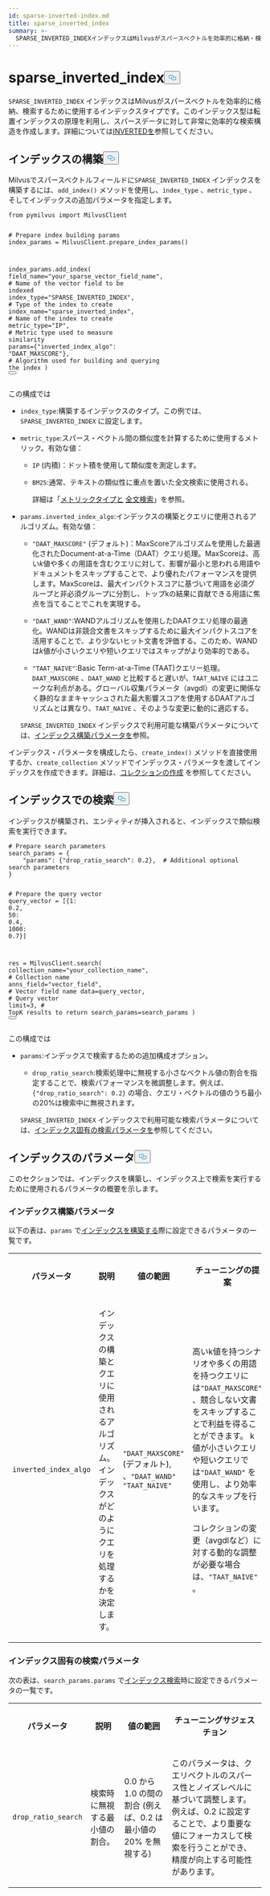 ```yaml
---
id: sparse-inverted-index.md
title: sparse_inverted_index
summary: >-
  SPARSE_INVERTED_INDEXインデックスはMilvusがスパースベクトルを効率的に格納・検索するために使用するインデックスタイプです。このインデックス型は逆インデックスの原理を利用し、スパースデータに対して非常に効率的な検索構造を作成します。詳細についてはINVERTEDを参照してください。
---
```

<h1 id="SPARSEINVERTEDINDEX" class="common-anchor-header">sparse_inverted_index<button data-href="#SPARSEINVERTEDINDEX" class="anchor-icon" translate="no">
      <svg translate="no"
        aria-hidden="true"
        focusable="false"
        height="20"
        version="1.1"
        viewBox="0 0 16 16"
        width="16"
      >
        <path
          fill="#0092E4"
          fill-rule="evenodd"
          d="M4 9h1v1H4c-1.5 0-3-1.69-3-3.5S2.55 3 4 3h4c1.45 0 3 1.69 3 3.5 0 1.41-.91 2.72-2 3.25V8.59c.58-.45 1-1.27 1-2.09C10 5.22 8.98 4 8 4H4c-.98 0-2 1.22-2 2.5S3 9 4 9zm9-3h-1v1h1c1 0 2 1.22 2 2.5S13.98 12 13 12H9c-.98 0-2-1.22-2-2.5 0-.83.42-1.64 1-2.09V6.25c-1.09.53-2 1.84-2 3.25C6 11.31 7.55 13 9 13h4c1.45 0 3-1.69 3-3.5S14.5 6 13 6z"
        ></path>
      </svg>
    </button></h1><p><code translate="no">SPARSE_INVERTED_INDEX</code> インデックスはMilvusがスパースベクトルを効率的に格納、検索するために使用するインデックスタイプです。このインデックス型は転置インデックスの原理を利用し、スパースデータに対して非常に効率的な検索構造を作成します。詳細については<a href="/docs/ja/inverted.md">INVERTEDを</a>参照してください。</p>
<h2 id="Build-index" class="common-anchor-header">インデックスの構築<button data-href="#Build-index" class="anchor-icon" translate="no">
      <svg translate="no"
        aria-hidden="true"
        focusable="false"
        height="20"
        version="1.1"
        viewBox="0 0 16 16"
        width="16"
      >
        <path
          fill="#0092E4"
          fill-rule="evenodd"
          d="M4 9h1v1H4c-1.5 0-3-1.69-3-3.5S2.55 3 4 3h4c1.45 0 3 1.69 3 3.5 0 1.41-.91 2.72-2 3.25V8.59c.58-.45 1-1.27 1-2.09C10 5.22 8.98 4 8 4H4c-.98 0-2 1.22-2 2.5S3 9 4 9zm9-3h-1v1h1c1 0 2 1.22 2 2.5S13.98 12 13 12H9c-.98 0-2-1.22-2-2.5 0-.83.42-1.64 1-2.09V6.25c-1.09.53-2 1.84-2 3.25C6 11.31 7.55 13 9 13h4c1.45 0 3-1.69 3-3.5S14.5 6 13 6z"
        ></path>
      </svg>
    </button></h2><p>Milvusでスパースベクトルフィールドに<code translate="no">SPARSE_INVERTED_INDEX</code> インデックスを構築するには、<code translate="no">add_index()</code> メソッドを使用し、<code translate="no">index_type</code> 、<code translate="no">metric_type</code> 、そしてインデックスの追加パラメータを指定します。</p>
<pre><code translate="no" class="language-python"><span class="hljs-keyword">from</span> pymilvus <span class="hljs-keyword">import</span> MilvusClient

<span class="hljs-comment"># Prepare index building params</span>
index_params = MilvusClient.prepare_index_params()

index_params.add_index(
    field_name=<span class="hljs-string">&quot;your_sparse_vector_field_name&quot;</span>, <span class="hljs-comment"># Name of the vector field to be indexed</span>
    index_type=<span class="hljs-string">&quot;SPARSE_INVERTED_INDEX&quot;</span>, <span class="hljs-comment"># Type of the index to create</span>
    index_name=<span class="hljs-string">&quot;sparse_inverted_index&quot;</span>, <span class="hljs-comment"># Name of the index to create</span>
    metric_type=<span class="hljs-string">&quot;IP&quot;</span>, <span class="hljs-comment"># Metric type used to measure similarity</span>
    params={<span class="hljs-string">&quot;inverted_index_algo&quot;</span>: <span class="hljs-string">&quot;DAAT_MAXSCORE&quot;</span>}, <span class="hljs-comment"># Algorithm used for building and querying the index</span>
)
<button class="copy-code-btn"></button></code></pre>
<p>この構成では</p>
<ul>
<li><p><code translate="no">index_type</code>:構築するインデックスのタイプ。この例では、<code translate="no">SPARSE_INVERTED_INDEX</code> に設定します。</p></li>
<li><p><code translate="no">metric_type</code>:スパース・ベクトル間の類似度を計算するために使用するメトリック。有効な値：</p>
<ul>
<li><p><code translate="no">IP</code> (内積)：ドット積を使用して類似度を測定します。</p></li>
<li><p><code translate="no">BM25</code>:通常、テキストの類似性に重点を置いた全文検索に使用される。</p>
<p>詳細は「<a href="/docs/ja/metric.md">メトリックタイプと</a> <a href="/docs/ja/full-text-search.md">全文検索</a>」を参照。</p></li>
</ul></li>
<li><p><code translate="no">params.inverted_index_algo</code>:インデックスの構築とクエリに使用されるアルゴリズム。有効な値：</p>
<ul>
<li><p><code translate="no">&quot;DAAT_MAXSCORE&quot;</code> (デフォルト)：MaxScoreアルゴリズムを使用した最適化されたDocument-at-a-Time（DAAT）クエリ処理。MaxScoreは、高い<em>k</em>値や多くの用語を含むクエリに対して、影響が最小と思われる用語やドキュメントをスキップすることで、より優れたパフォーマンスを提供します。MaxScoreは、最大インパクトスコアに基づいて用語を必須グループと非必須グループに分割し、トップkの結果に貢献できる用語に焦点を当てることでこれを実現する。</p></li>
<li><p><code translate="no">&quot;DAAT_WAND&quot;</code>:WANDアルゴリズムを使用したDAATクエリ処理の最適化。WANDは非競合文書をスキップするために最大インパクトスコアを活用することで、より少ないヒット文書を評価する。このため、WANDは<em>k</em>値が小さいクエリや短いクエリではスキップがより効率的である。</p></li>
<li><p><code translate="no">&quot;TAAT_NAIVE&quot;</code>:Basic Term-at-a-Time (TAAT)クエリー処理。<code translate="no">DAAT_MAXSCORE</code> 、<code translate="no">DAAT_WAND</code> と比較すると遅いが、<code translate="no">TAAT_NAIVE</code> にはユニークな利点がある。グローバル収集パラメータ（avgdl）の変更に関係なく静的なままキャッシュされた最大影響スコアを使用するDAATアルゴリズムとは異なり、<code translate="no">TAAT_NAIVE</code> 、そのような変更に動的に適応する。</p></li>
</ul>
<p><code translate="no">SPARSE_INVERTED_INDEX</code> インデックスで利用可能な構築パラメータについては、<a href="/docs/ja/sparse-inverted-index.md#Index-building-params">インデックス構築パラメータを</a>参照。</p></li>
</ul>
<p>インデックス・パラメータを構成したら、<code translate="no">create_index()</code> メソッドを直接使用するか、<code translate="no">create_collection</code> メソッドでインデックス・パラメータを渡してインデックスを作成できます。詳細は、<a href="/docs/ja/create-collection.md">コレクションの作成</a> を参照してください。</p>
<h2 id="Search-on-index" class="common-anchor-header">インデックスでの検索<button data-href="#Search-on-index" class="anchor-icon" translate="no">
      <svg translate="no"
        aria-hidden="true"
        focusable="false"
        height="20"
        version="1.1"
        viewBox="0 0 16 16"
        width="16"
      >
        <path
          fill="#0092E4"
          fill-rule="evenodd"
          d="M4 9h1v1H4c-1.5 0-3-1.69-3-3.5S2.55 3 4 3h4c1.45 0 3 1.69 3 3.5 0 1.41-.91 2.72-2 3.25V8.59c.58-.45 1-1.27 1-2.09C10 5.22 8.98 4 8 4H4c-.98 0-2 1.22-2 2.5S3 9 4 9zm9-3h-1v1h1c1 0 2 1.22 2 2.5S13.98 12 13 12H9c-.98 0-2-1.22-2-2.5 0-.83.42-1.64 1-2.09V6.25c-1.09.53-2 1.84-2 3.25C6 11.31 7.55 13 9 13h4c1.45 0 3-1.69 3-3.5S14.5 6 13 6z"
        ></path>
      </svg>
    </button></h2><p>インデックスが構築され、エンティティが挿入されると、インデックスで類似検索を実行できます。</p>
<pre><code translate="no" class="language-python"><span class="hljs-comment"># Prepare search parameters</span>
search_params = {
    <span class="hljs-string">&quot;params&quot;</span>: {<span class="hljs-string">&quot;drop_ratio_search&quot;</span>: <span class="hljs-number">0.2</span>},  <span class="hljs-comment"># Additional optional search parameters</span>
}

<span class="hljs-comment"># Prepare the query vector</span>
query_vector = [{<span class="hljs-number">1</span>: <span class="hljs-number">0.2</span>, <span class="hljs-number">50</span>: <span class="hljs-number">0.4</span>, <span class="hljs-number">1000</span>: <span class="hljs-number">0.7</span>}]

res = MilvusClient.search(
    collection_name=<span class="hljs-string">&quot;your_collection_name&quot;</span>, <span class="hljs-comment"># Collection name</span>
    anns_field=<span class="hljs-string">&quot;vector_field&quot;</span>,  <span class="hljs-comment"># Vector field name</span>
    data=query_vector,  <span class="hljs-comment"># Query vector</span>
    limit=<span class="hljs-number">3</span>,  <span class="hljs-comment"># TopK results to return</span>
    search_params=search_params
)
<button class="copy-code-btn"></button></code></pre>
<p>この構成では</p>
<ul>
<li><p><code translate="no">params</code>:インデックスで検索するための追加構成オプション。</p>
<ul>
<li><code translate="no">drop_ratio_search</code>:検索処理中に無視する小さなベクトル値の割合を指定することで、検索パフォーマンスを微調整します。例えば、<code translate="no">{&quot;drop_ratio_search&quot;: 0.2}</code> の場合、クエリ・ベクトルの値のうち最小の20%は検索中に無視されます。</li>
</ul>
<p><code translate="no">SPARSE_INVERTED_INDEX</code> インデックスで利用可能な検索パラメータについては、<a href="/docs/ja/ivf-flat.md#share-KDWodFEx6oCm2yxgEUAcXaUDnwg">インデックス固有の検索パラメータを</a>参照してください。</p></li>
</ul>
<h2 id="Index-params" class="common-anchor-header">インデックスのパラメータ<button data-href="#Index-params" class="anchor-icon" translate="no">
      <svg translate="no"
        aria-hidden="true"
        focusable="false"
        height="20"
        version="1.1"
        viewBox="0 0 16 16"
        width="16"
      >
        <path
          fill="#0092E4"
          fill-rule="evenodd"
          d="M4 9h1v1H4c-1.5 0-3-1.69-3-3.5S2.55 3 4 3h4c1.45 0 3 1.69 3 3.5 0 1.41-.91 2.72-2 3.25V8.59c.58-.45 1-1.27 1-2.09C10 5.22 8.98 4 8 4H4c-.98 0-2 1.22-2 2.5S3 9 4 9zm9-3h-1v1h1c1 0 2 1.22 2 2.5S13.98 12 13 12H9c-.98 0-2-1.22-2-2.5 0-.83.42-1.64 1-2.09V6.25c-1.09.53-2 1.84-2 3.25C6 11.31 7.55 13 9 13h4c1.45 0 3-1.69 3-3.5S14.5 6 13 6z"
        ></path>
      </svg>
    </button></h2><p>このセクションでは、インデックスを構築し、インデックス上で検索を実行するために使用されるパラメータの概要を示します。</p>
<h3 id="Index-building-params" class="common-anchor-header">インデックス構築パラメータ</h3><p>以下の表は、<code translate="no">params</code> で<a href="/docs/ja/sparse-inverted-index.md#Build-index">インデックスを構築する</a>際に設定できるパラメータの一覧です。</p>
<table>
   <tr>
     <th><p>パラメータ</p></th>
     <th><p>説明</p></th>
     <th><p>値の範囲</p></th>
     <th><p>チューニングの提案</p></th>
   </tr>
   <tr>
     <td><p><code translate="no">inverted_index_algo</code></p></td>
     <td><p>インデックスの構築とクエリに使用されるアルゴリズム。インデックスがどのようにクエリを処理するかを決定します。</p></td>
     <td><p><code translate="no">"DAAT_MAXSCORE"</code> (デフォルト), 、<code translate="no">"DAAT_WAND"</code> <code translate="no">"TAAT_NAIVE"</code></p></td>
     <td><p>高いk値を持つシナリオや多くの用語を持つクエリには<code translate="no">"DAAT_MAXSCORE"</code> 、競合しない文書をスキップすることで利益を得ることができます。 
 k 値が小さいクエリや短いクエリでは<code translate="no">"DAAT_WAND"</code> を使用し、より効率的なスキップを行います。</p>
<p>コレクションの変更（avgdlなど）に対する動的な調整が必要な場合は、<code translate="no">"TAAT_NAIVE"</code> 。</p></td>
   </tr>
</table>
<h3 id="Index-specific-search-params" class="common-anchor-header">インデックス固有の検索パラメータ</h3><p>次の表は、<code translate="no">search_params.params</code> で<a href="/docs/ja/sparse-inverted-index.md#Search-on-index">インデックス検索</a>時に設定できるパラメータの一覧です。</p>
<table>
   <tr>
     <th><p>パラメータ</p></th>
     <th><p>説明</p></th>
     <th><p>値の範囲</p></th>
     <th><p>チューニングサジェスチョン</p></th>
   </tr>
   <tr>
     <td><p><code translate="no">drop_ratio_search</code></p></td>
     <td><p>検索時に無視する最小値の割合。</p></td>
     <td><p>0.0 から 1.0 の間の割合 (例えば、0.2 は最小値の 20% を無視する)</p></td>
     <td><p>このパラメータは、クエリベクトルのスパース性とノイズレベルに基づいて調整します。例えば、0.2 に設定することで、より重要な値にフォーカスして検索を行うことができ、精度が向上する可能性があります。</p></td>
   </tr>
</table>
